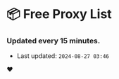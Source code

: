 # :package: Free Proxy List
### Updated every 15 minutes.

- Last updated: `2024-08-27 03:46`

:heart:
